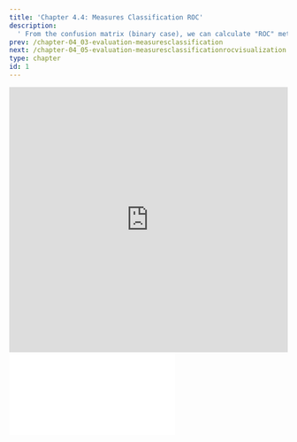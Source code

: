 ```yaml
---
title: 'Chapter 4.4: Measures Classification ROC'
description:
  ' From the confusion matrix (binary case), we can calculate "ROC" metrics. Historically, ROC was developed by engineers during world war II for detecting enemy objects in battlefields. This chapter makes you familiar with the ROC.'
prev: /chapter-04_03-evaluation-measuresclassification
next: /chapter-04_05-evaluation-measuresclassificationrocvisualization
type: chapter
id: 1
---
```


<exercise id="1" title="Video Lecture">

<iframe width="100%" height="480" src="https://www.youtube.com/embed/BH4oCliBzZI" frameborder="0" allow="accelerometer; autoplay; encrypted-media; gyroscope; picture-in-picture" allowfullscreen></iframe>

</exercise>

<exercise id="2" title="Slides">

<object data="pdfs/4/slides-evaluation-measures-classification-roc.pdf" type="application/pdf" style="width:100%;height:480px">
    <embed src="pdfs/4/slides-evaluation-measures-classification-roc.pdf" type="application/pdf" />
</object>

</exercise>

